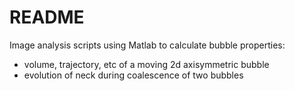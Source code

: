 # README
Image analysis scripts using Matlab to calculate bubble properties:
- volume, trajectory, etc of a moving 2d axisymmetric bubble
- evolution of neck during coalescence of two bubbles
